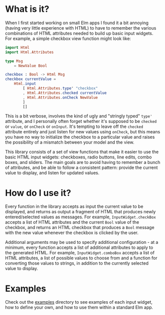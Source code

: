 # What is it?

When I first started working on small Elm apps I found it a bit annoying (having
very little experience with HTML) to have to remember the various combinations
of HTML attributes needed to build up basic input widgets. For example, a simple
checkbox view function might look like:

```elm
import Html
import Html.Attributes

type Msg
    = NewValue Bool

checkbox : Bool -> Html Msg
checkbox currentValue =
    Html.input
        [ Html.Attributes.type' "checkbox"
        , Html.Attributes.checked currentValue
        , Html.Attributes.onCheck NewValue
        ]
        []
```

This is a bit verbose, involves the kind of ugly and "stringly typed" `type'`
attribute, and I personally often forget whether it's supposed to be `checked`
or `value`, or `onCheck` or `onInput`. It's tempting to leave off the `checked`
attribute entirely and just listen for new values using `onCheck`, but this
means you have no way to initialize the checkbox to a particular value and
raises the possibility of a mismatch between your model and the view.

This library consists of a set of view functions that make it easier to use the
basic HTML input widgets: checkboxes, radio buttons, line edits, combo boxes,
and sliders. The main goals are to avoid having to remember a bunch of
attributes, and be able to follow a consistent pattern: provide the current
value to display, and listen for updated values.

# How do I use it?

Every function in the library accepts as input the current value to be
displayed, and returns as output a fragment of HTML that produces newly
entered/selected values as messages. For example, `InputWidget.checkBox` accepts
a list of HTML attributes and the current `Bool` value of the checkbox, and
returns an HTML checkbox that produces a `Bool` message with the new value
whenever the checkbox is clicked by the user.

Additional arguments may be used to specify additional configuration - at a
minimum, every function accepts a list of additional attributes to apply to the
generated HTML. For example, `InputWidget.comboBox` accepts a list of HTML
attributes, a list of possible values to choose from and a function for
converting those values to strings, in addition to the currently selected value
to display.

# Examples

Check out the [examples](https://github.com/kintail/input-widget/tree/1.0.2/examples)
directory to see examples of each input widget, how to define your own, and how
to use them within a standard Elm app.
